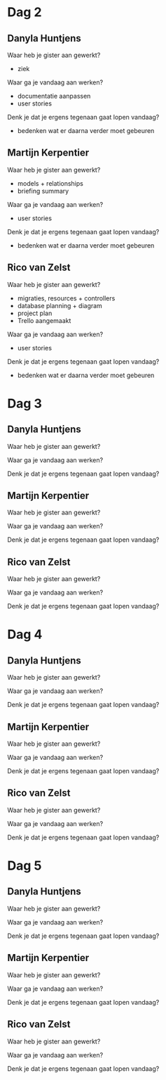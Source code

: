 # **Dag 2**

## Danyla Huntjens
Waar heb je gister aan gewerkt?
- ziek

Waar ga je vandaag aan werken?
- documentatie aanpassen
- user stories

Denk je dat je ergens tegenaan gaat lopen vandaag?
- bedenken wat er daarna verder moet gebeuren

## Martijn Kerpentier
Waar heb je gister aan gewerkt?
- models + relationships
- briefing summary

Waar ga je vandaag aan werken?
- user stories

Denk je dat je ergens tegenaan gaat lopen vandaag?
- bedenken wat er daarna verder moet gebeuren

## Rico van Zelst
Waar heb je gister aan gewerkt?
- migraties, resources + controllers
- database planning + diagram
- project plan
- Trello aangemaakt

Waar ga je vandaag aan werken?
- user stories

Denk je dat je ergens tegenaan gaat lopen vandaag?
- bedenken wat er daarna verder moet gebeuren


# **Dag 3**

## Danyla Huntjens
Waar heb je gister aan gewerkt?


Waar ga je vandaag aan werken?


Denk je dat je ergens tegenaan gaat lopen vandaag?


## Martijn Kerpentier
Waar heb je gister aan gewerkt?


Waar ga je vandaag aan werken?


Denk je dat je ergens tegenaan gaat lopen vandaag?


## Rico van Zelst
Waar heb je gister aan gewerkt?


Waar ga je vandaag aan werken?


Denk je dat je ergens tegenaan gaat lopen vandaag?



# **Dag 4**

## Danyla Huntjens
Waar heb je gister aan gewerkt?


Waar ga je vandaag aan werken?


Denk je dat je ergens tegenaan gaat lopen vandaag?


## Martijn Kerpentier
Waar heb je gister aan gewerkt?


Waar ga je vandaag aan werken?


Denk je dat je ergens tegenaan gaat lopen vandaag?


## Rico van Zelst
Waar heb je gister aan gewerkt?


Waar ga je vandaag aan werken?


Denk je dat je ergens tegenaan gaat lopen vandaag?



# **Dag 5**

## Danyla Huntjens
Waar heb je gister aan gewerkt?


Waar ga je vandaag aan werken?


Denk je dat je ergens tegenaan gaat lopen vandaag?


## Martijn Kerpentier
Waar heb je gister aan gewerkt?


Waar ga je vandaag aan werken?


Denk je dat je ergens tegenaan gaat lopen vandaag?


## Rico van Zelst
Waar heb je gister aan gewerkt?


Waar ga je vandaag aan werken?


Denk je dat je ergens tegenaan gaat lopen vandaag?
